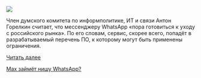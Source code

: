 <!--2025-07-19 10:13:08-->
<div class="yb">
  <div class="rss habr"><img src="https://habrastorage.org/getpro/habr/upload_files/951/bac/47e/951bac47ee63e7a50c9134b4f39820aa.jpg" /><p>Член думского комитета по информполитике, ИТ и связи Антон Горелкин считает, что мессенджеру WhatsApp «пора готовиться к уходу с российского рынка». По его словам, сервис, скорее всего, попадёт в разрабатываемый перечень ПО, к которому могут быть применены ограничения.</p> <a href="https://habr.com/ru/articles/929148/#habracut">Читать далее</a> <p class="titl"><a href="https://habr.com/ru/companies/bothub/news/929148/?utm_source=habrahabr&utm_medium=rss&utm_campaign=929148">Max займёт нишу WhatsApp?</a></p></div>
</div>
